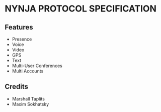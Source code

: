 NYNJA PROTOCOL SPECIFICATION
============================

Features
--------

* Presence
* Voice
* Video
* GPS
* Text
* Multi-User Conferences
* Multi Accounts

Credits
-------

* Marshall Taplits
* Maxim Sokhatsky
